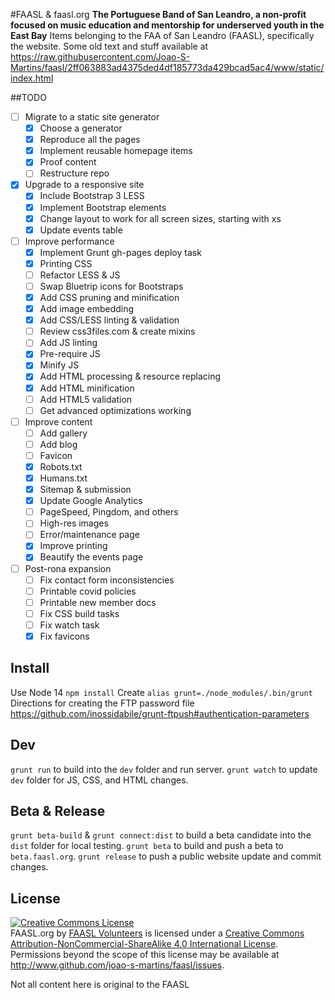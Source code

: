 #FAASL & faasl.org
__The Portuguese Band of San Leandro, a non-profit focused on music education and mentorship for underserved youth in the East Bay__
Items belonging to the FAA of San Leandro (FAASL), specifically the website. Some old text and stuff available at 
https://raw.githubusercontent.com/Joao-S-Martins/faasl/2ff063883ad4375ded4df185773da429bcad5ac4/www/static/index.html

##TODO
- [ ] Migrate to a static site generator
  - [x] Choose a generator
  - [x] Reproduce all the pages
  - [x] Implement reusable homepage items
  - [x] Proof content
  - [ ] Restructure repo
- [x] Upgrade to a responsive site
  - [x] Include Bootstrap 3 LESS
  - [x] Implement Bootstrap elements
  - [x] Change layout to work for all screen sizes, starting with xs
  - [x] Update events table
- [ ] Improve performance
  - [x] Implement Grunt gh-pages deploy task
  - [x] Printing CSS
  - [ ] Refactor LESS & JS
  - [ ] Swap Bluetrip icons for Bootstraps
  - [x] Add CSS pruning and minification
  - [x] Add image embedding
  - [x] Add CSS/LESS linting & validation
  - [ ] Review css3files.com & create mixins
  - [ ] Add JS linting
  - [x] Pre-require JS
  - [x] Minify JS
  - [x] Add HTML processing & resource replacing
  - [x] Add HTML minification
  - [ ] Add HTML5 validation
  - [ ] Get advanced optimizations working
- [ ] Improve content
  - [ ] Add gallery
  - [ ] Add blog
  - [ ] Favicon
  - [x] Robots.txt
  - [x] Humans.txt
  - [x] Sitemap & submission
  - [x] Update Google Analytics
  - [ ] PageSpeed, Pingdom, and others
  - [ ] High-res images
  - [ ] Error/maintenance page
  - [x] Improve printing
  - [x] Beautify the events page
- [ ] Post-rona expansion
  - [ ] Fix contact form inconsistencies
  - [ ] Printable covid policies
  - [ ] Printable new member docs
  - [ ] Fix CSS build tasks
  - [ ] Fix watch task
  - [x] Fix favicons

## Install
Use Node 14
`npm install`
Create `alias grunt=./node_modules/.bin/grunt`
Directions for creating the FTP password file https://github.com/inossidabile/grunt-ftpush#authentication-parameters

## Dev
`grunt run` to build into the `dev` folder and run server.
`grunt watch` to update `dev` folder for JS, CSS, and HTML changes.

## Beta & Release
`grunt beta-build` & `grunt connect:dist` to build a beta candidate into the `dist` folder for local testing.
`grunt beta` to build and push a beta to `beta.faasl.org`.
`grunt release` to push a public website update and commit changes.

## License
<a rel="license" href="http://creativecommons.org/licenses/by-nc-sa/4.0/"><img alt="Creative Commons License" style="border-width:0" src="http://i.creativecommons.org/l/by-nc-sa/4.0/88x31.png" /></a><br /><span xmlns:dct="http://purl.org/dc/terms/" property="dct:title">FAASL.org</span> by <a xmlns:cc="http://creativecommons.org/ns#" href="http://www.faasl.org/volunteer.html" property="cc:attributionName" rel="cc:attributionURL">FAASL Volunteers</a> is licensed under a <a rel="license" href="http://creativecommons.org/licenses/by-nc-sa/4.0/">Creative Commons Attribution-NonCommercial-ShareAlike 4.0 International License</a>.<br />Permissions beyond the scope of this license may be available at <a xmlns:cc="http://creativecommons.org/ns#" href="http://www.github.com/joao-s-martins/faasl/issues" rel="cc:morePermissions">http://www.github.com/joao-s-martins/faasl/issues</a>.

Not all content here is original to the FAASL
